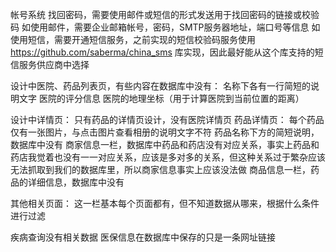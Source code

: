 帐号系统 找回密码，需要使用邮件或短信的形式发送用于找回密码的链接或校验码
如使用邮件，需要企业邮箱帐号，密码，SMTP服务器地址，端口号等信息
如使用短信，需要开通短信服务，之前实现的短信校验码服务使用 https://github.com/saberma/china_sms 库实现，因此最好能从这个库支持的短信服务供应商中选择

设计中医院、药品列表页，有些内容在数据库中没有：
名称下各有一行简短的说明文字
医院的评分信息
医院的地理坐标（用于计算医院到当前位置的距离）

设计中详情页：
只有药品的详情页设计，没有医院详情页
药品详情页：
每个药品仅有一张图片，与点击图片查看相册的说明文字不符
药品名称下方的简短说明，数据库中没有
商家信息一栏，数据库中药品和药店没有对应关系，事实上药品和药店我觉着也没有一一对应关系，应该是多对多的关系，但这种关系过于繁杂应该无法抓取到我们的数据库里，所以商家信息事实上应该没法做
商品信息一栏，药品的详细信息，数据库中没有

其他相关页面：
这一栏基本每个页面都有，但不知道数据从哪来，根据什么条件进行过滤

疾病查询没有相关数据
医保信息在数据库中保存的只是一条网址链接



